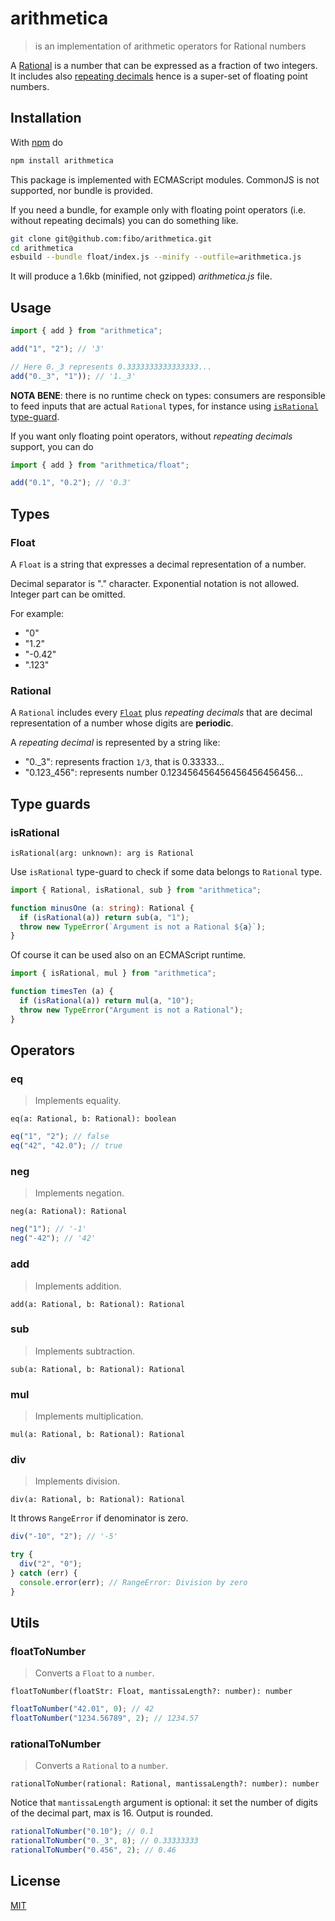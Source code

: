 # arithmetica

> is an implementation of arithmetic operators for Rational numbers

A [Rational](https://en.wikipedia.org/wiki/Rational_number) is a number that can be expressed as a fraction of two integers.
It includes also [repeating decimals](https://en.wikipedia.org/wiki/Repeating_decimal) hence is a super-set of floating point numbers.

## Installation

With [npm](https://www.npmjs.com/) do

```sh
npm install arithmetica
```

This package is implemented with ECMAScript modules. CommonJS is not supported, nor bundle is provided.

If you need a bundle, for example only with floating point operators (i.e. without repeating decimals)
you can do something like.

```sh
git clone git@github.com:fibo/arithmetica.git
cd arithmetica
esbuild --bundle float/index.js --minify --outfile=arithmetica.js
```

It will produce a 1.6kb (minified, not gzipped) _arithmetica.js_ file.

## Usage

```js
import { add } from "arithmetica";

add("1", "2"); // '3'

// Here 0._3 represents 0.3333333333333333...
add("0._3", "1")); // '1._3'
```

**NOTA BENE**: there is no runtime check on types: consumers are responsible to feed inputs
that are actual `Rational` types, for instance using [`isRational` type-guard](#isrational).

If you want only floating point operators, without _repeating decimals_ support, you can do

```js
import { add } from "arithmetica/float";

add("0.1", "0.2"); // '0.3'
```

## Types

### Float

A `Float` is a string that expresses a decimal representation of a number.

Decimal separator is "." character.
Exponential notation is not allowed.
Integer part can be omitted.

For example:

- "0"
- "1.2"
- "-0.42"
- ".123"


### Rational

A `Rational` includes every [`Float`](#float) plus *repeating decimals* that are decimal representation of a number whose digits are **periodic**.

A _repeating decimal_ is represented by a string like:

- "0._3": represents fraction `1/3`, that is 0.33333...
- "0.123_456": represents number 0.123456456456456456456456...

## Type guards

### isRational

`isRational(arg: unknown): arg is Rational`

Use `isRational` type-guard to check if some data belongs to `Rational` type.

```ts
import { Rational, isRational, sub } from "arithmetica";

function minusOne (a: string): Rational {
  if (isRational(a)) return sub(a, "1");
  throw new TypeError(`Argument is not a Rational ${a}`);
}
```

Of course it can be used also on an ECMAScript runtime.

```js
import { isRational, mul } from "arithmetica";

function timesTen (a) {
  if (isRational(a)) return mul(a, "10");
  throw new TypeError("Argument is not a Rational");
}
```

## Operators

### eq

> Implements equality.

`eq(a: Rational, b: Rational): boolean`


```js
eq("1", "2"); // false
eq("42", "42.0"); // true
```

### neg

> Implements negation.

`neg(a: Rational): Rational`

```js
neg("1"); // '-1'
neg("-42"); // '42'
```

### add

> Implements addition.

`add(a: Rational, b: Rational): Rational`

### sub

> Implements subtraction.

`sub(a: Rational, b: Rational): Rational`

### mul

> Implements multiplication.

`mul(a: Rational, b: Rational): Rational`

### div

> Implements division.

`div(a: Rational, b: Rational): Rational`

It throws `RangeError` if denominator is zero.

```js
div("-10", "2"); // '-5'

try {
  div("2", "0");
} catch (err) {
  console.error(err); // RangeError: Division by zero
}
```

## Utils

### floatToNumber

> Converts a `Float` to a `number`.

`floatToNumber(floatStr: Float, mantissaLength?: number): number`

```js
floatToNumber("42.01", 0); // 42
floatToNumber("1234.56789", 2); // 1234.57
```

### rationalToNumber

> Converts a `Rational` to a `number`.

`rationalToNumber(rational: Rational, mantissaLength?: number): number`

Notice that `mantissaLength` argument is optional:
it set the number of digits of the decimal part, max is 16.
Output is rounded.

```js
rationalToNumber("0.10"); // 0.1
rationalToNumber("0._3", 8); // 0.33333333
rationalToNumber("0.456", 2); // 0.46
```

## License

[MIT](https://fibo.github.io/mit-license)

